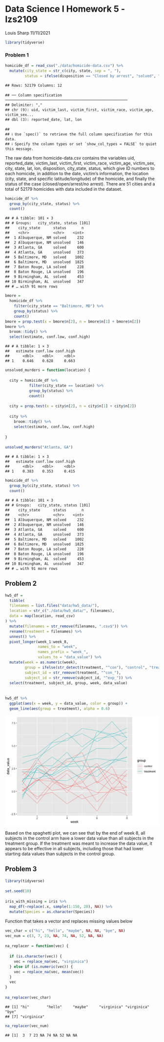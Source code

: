 Data Science I Homework 5 - lzs2109
================
Louis Sharp
11/11/2021

``` r
library(tidyverse)
```

### **Problem 1**

``` r
homicide_df = read_csv("./data/homicide-data.csv") %>% 
  mutate(city_state = str_c(city, state, sep = ", "),
         status = ifelse(disposition == "Closed by arrest", "solved", "unsolved"))
```

    ## Rows: 52179 Columns: 12

    ## ── Column specification ────────────────────────────────────────────────────────
    ## Delimiter: ","
    ## chr (9): uid, victim_last, victim_first, victim_race, victim_age, victim_sex...
    ## dbl (3): reported_date, lat, lon

    ## 
    ## ℹ Use `spec()` to retrieve the full column specification for this data.
    ## ℹ Specify the column types or set `show_col_types = FALSE` to quiet this message.

The raw data from homicide-data.csv contains the variables uid,
reported\_date, victim\_last, victim\_first, victim\_race, victim\_age,
victim\_sex, city, state, lat, lon, disposition, city\_state, status,
which give ID numbers to each homicide, in addition to the date,
victim’s information, the location (city, state, and specific
latitude/longitude) of the homicide, and finally the status of the case
(closed/open/arrest/no arrest). There are 51 cities and a total of 52179
homicides with data included in the dataset.

``` r
homicide_df %>% 
  group_by(city_state, status) %>% 
  count()
```

    ## # A tibble: 101 × 3
    ## # Groups:   city_state, status [101]
    ##    city_state      status       n
    ##    <chr>           <chr>    <int>
    ##  1 Albuquerque, NM solved     232
    ##  2 Albuquerque, NM unsolved   146
    ##  3 Atlanta, GA     solved     600
    ##  4 Atlanta, GA     unsolved   373
    ##  5 Baltimore, MD   solved    1002
    ##  6 Baltimore, MD   unsolved  1825
    ##  7 Baton Rouge, LA solved     228
    ##  8 Baton Rouge, LA unsolved   196
    ##  9 Birmingham, AL  solved     453
    ## 10 Birmingham, AL  unsolved   347
    ## # … with 91 more rows

``` r
bmore = 
  homicide_df %>%
    filter(city_state == "Baltimore, MD") %>%
    group_by(status) %>% 
    count()
bmore = prop.test(x = bmore$n[2], n = bmore$n[1] + bmore$n[2])
bmore %>% 
  broom::tidy() %>% 
  select(estimate, conf.low, conf.high)
```

    ## # A tibble: 1 × 3
    ##   estimate conf.low conf.high
    ##      <dbl>    <dbl>     <dbl>
    ## 1    0.646    0.628     0.663

``` r
unsolved_murders = function(location) {
  
  city = homicide_df %>% 
           filter(city_state == location) %>%
           group_by(status) %>% 
           count()
  
  city = prop.test(x = city$n[2], n = city$n[1] + city$n[2])
  
  city %>% 
    broom::tidy() %>% 
    select(estimate, conf.low, conf.high)
  
}

unsolved_murders("Atlanta, GA")
```

    ## # A tibble: 1 × 3
    ##   estimate conf.low conf.high
    ##      <dbl>    <dbl>     <dbl>
    ## 1    0.383    0.353     0.415

``` r
homicide_df %>% 
  group_by(city_state, status) %>% 
  count()
```

    ## # A tibble: 101 × 3
    ## # Groups:   city_state, status [101]
    ##    city_state      status       n
    ##    <chr>           <chr>    <int>
    ##  1 Albuquerque, NM solved     232
    ##  2 Albuquerque, NM unsolved   146
    ##  3 Atlanta, GA     solved     600
    ##  4 Atlanta, GA     unsolved   373
    ##  5 Baltimore, MD   solved    1002
    ##  6 Baltimore, MD   unsolved  1825
    ##  7 Baton Rouge, LA solved     228
    ##  8 Baton Rouge, LA unsolved   196
    ##  9 Birmingham, AL  solved     453
    ## 10 Birmingham, AL  unsolved   347
    ## # … with 91 more rows

## Problem 2

``` r
hw5_df = 
  tibble(
  filenames = list.files("data/hw5_data/"),
  location = str_c("./data/hw5_data/", filenames),
  data = map(location, read_csv)
) %>% 
  mutate(filenames = str_remove(filenames, ".csv$")) %>% 
  rename(treatment = filenames) %>% 
  unnest() %>% 
  pivot_longer(week_1:week_8, 
               names_to = "week", 
               names_prefix = "week_", 
               values_to = "data_value") %>% 
  mutate(week = as.numeric(week),
         group = ifelse(str_detect(treatment, "^con"), "control", "treatment"),
         subject_id = str_remove(treatment, "^con_"),
         subject_id = str_remove(subject_id, "^exp_")) %>% 
  select(treatment, subject_id, group, week, data_value)
  

hw5_df %>% 
  ggplot(aes(x = week, y = data_value, color = group)) +
  geom_line(aes(group = treatment), alpha = 0.6)
```

![](p8105_hw5_lzs2109_files/figure-gfm/unnamed-chunk-6-1.png)<!-- -->

Based on the spaghetti plot, we can see that by the end of week 8, all
subjects in the control arm have a lower data value than all subjects in
the treatment group. If the treatment was meant to increase the data
value, it appears to be effective in all subjects, including those that
had lower starting data values than subjects in the control group.

## Problem 3

``` r
library(tidyverse)

set.seed(10)

iris_with_missing = iris %>% 
  map_df(~replace(.x, sample(1:150, 20), NA)) %>%
  mutate(Species = as.character(Species))
```

Function that takes a vector and replaces missing values below

``` r
vec_char = c("hi", "hello", "maybe", NA, NA, "bye", NA)
vec_num = c(3, 7, 23, NA, 74, NA, 52, NA, NA)

na_replacer = function(vec) {
  
  if (is.character(vec)) {
    vec = replace_na(vec, "virginica")
  } else if (is.numeric(vec)) {
    vec = replace_na(vec, mean(vec))
  }
  vec
}

na_replacer(vec_char)
```

    ## [1] "hi"        "hello"     "maybe"     "virginica" "virginica" "bye"      
    ## [7] "virginica"

``` r
na_replacer(vec_num)
```

    ## [1]  3  7 23 NA 74 NA 52 NA NA
